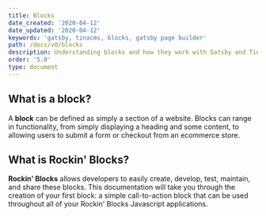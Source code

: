 ```yaml
---
title: Blocks
date_created: '2020-04-12'
date_updated: '2020-04-12'
keywords: 'gatsby, tinacms, blocks, gatsby page builder'
path: /docs/v0/blocks
description: Understanding blocks and how they work with Gatsby and Tina CMS.
order: '5.0'
type: document
---
```


## What is a block?

A **block** can be defined as simply a section of a website. Blocks can range in functionality, from simply displaying a heading and some content, to allowing users to submit a form or checkout from an ecommerce store.

## What is Rockin' Blocks?

**Rockin' Blocks** allows developers to easily create, develop, test, maintain, and share these blocks. This documentation will take you through the creation of your first block: a simple call-to-action block that can be used throughout all of your Rockin' Blocks Javascript applications.